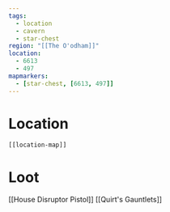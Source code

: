 ```yaml
---
tags:
  - location
  - cavern
  - star-chest
region: "[[The O'odham]]"
location:
  - 6613
  - 497
mapmarkers:
  - [star-chest, [6613, 497]]
---
```

# Location
```meta-bind-embed
[[location-map]]
```
# Loot
[[House Disruptor Pistol]]
[[Quirt's Gauntlets]]